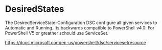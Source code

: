 # DesiredStates

The DesiredServiceState-Configuration DSC configure all given services to Automatic and Running.
Its backwards compatible to PowerShell v4.0. For PowerShell V5 or greather schould use ServiceSet.

https://docs.microsoft.com/en-us/powershell/dsc/servicesetresource
